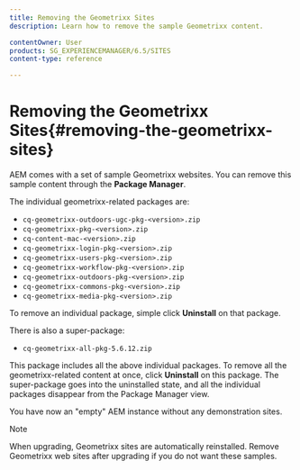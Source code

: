 ```yaml
---
title: Removing the Geometrixx Sites
description: Learn how to remove the sample Geometrixx content.

contentOwner: User
products: SG_EXPERIENCEMANAGER/6.5/SITES
content-type: reference

---
```


# Removing the Geometrixx Sites{#removing-the-geometrixx-sites}

AEM comes with a set of sample Geometrixx websites. You can remove this sample content through the **Package Manager**.

The individual geometrixx-related packages are:

* `cq-geometrixx-outdoors-ugc-pkg-<version>.zip`
* `cq-geometrixx-pkg-<version>.zip`
* `cq-content-mac-<version>.zip`
* `cq-geometrixx-login-pkg-<version>.zip`
* `cq-geometrixx-users-pkg-<version>.zip`
* `cq-geometrixx-workflow-pkg-<version>.zip`
* `cq-geometrixx-outdoors-pkg-<version>.zip`
* `cq-geometrixx-commons-pkg-<version>.zip`
* `cq-geometrixx-media-pkg-<version>.zip`

To remove an individual package, simple click **Uninstall** on that package.

There is also a super-package:

* `cq-geometrixx-all-pkg-5.6.12.zip`

This package includes all the above individual packages. To remove all the geometrixx-related content at once, click **Uninstall** on this package. The super-package goes into the uninstalled state, and all the individual packages disappear from the Package Manager view.

You have now an "empty" AEM instance without any demonstration sites.

>[!NOTE]
>
>When upgrading, Geometrixx sites are automatically reinstalled. Remove Geometrixx web sites after upgrading if you do not want these samples.

